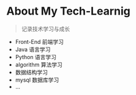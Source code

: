 # About My Tech-Learnig

> 记录技术学习与成长

+ Front-End 前端学习
+ Java 语言学习
+ Python 语言学习
+ algorithm 算法学习
+ 数据结构学习
+ mysql 数据库学习
+ ...

